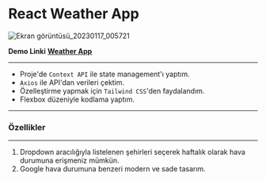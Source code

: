 # React Weather App
![Ekran görüntüsü_20230117_005721](https://user-images.githubusercontent.com/20613572/212776669-50f15961-ccad-4915-9a90-210a275b988f.png)

**Demo Linki** **[Weather App ](https://hikaweatherapp.netlify.app/)**

---

- Proje'de ``Context API`` ile state management'ı yaptım.
- ``Axios`` ile API'dan verileri çektim.
- Özelleştirme yapmak için `Tailwind CSS`'den faydalandım.
- Flexbox düzeniyle kodlama yaptım.

---
### Özellikler
---
1. Dropdown aracılığıyla listelenen şehirleri seçerek haftalık olarak hava durumuna erişmeniz mümkün.
2. Google hava durumuna benzeri modern ve sade tasarım.
